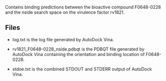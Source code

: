 Contains binding predictions between the bioactive compound F0648-0228 and the nside search space on the virulence factor rv1821.

## Files

- log.txt is the log file generated by AutoDock Vina.

- rv1821_F0648-0228_nside.pdbqt is the PDBQT file generated by AutoDock Vina containing the orientation and binding location of F0648-0228.

- stdoe.txt is the combined STDOUT and STDERR output of AutoDock Vina.

